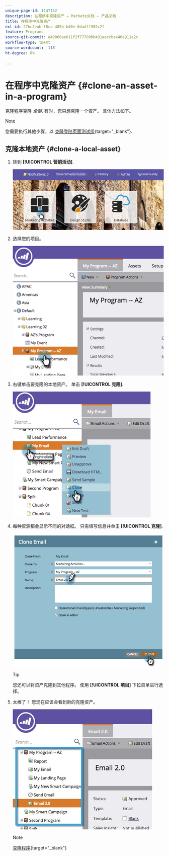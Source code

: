 ```yaml
---
unique-page-id: 1147152
description: 在程序中克隆资产 — Marketo文档 — 产品文档
title: 在程序中克隆资产
exl-id: 27bc2eab-f8ca-405b-b40e-6dadff902c2f
feature: Programs
source-git-commit: e49860ae611f2f77789bb491aeccbee46a911a2c
workflow-type: tm+mt
source-wordcount: '118'
ht-degree: 0%

---
```


# 在程序中克隆资产 {#clone-an-asset-in-a-program}

克隆程序克隆 _全部_. 有时，您只想克隆一个资产。 具体方法如下。

>[!NOTE]
>
>您需要执行其他步骤，以 [克隆登陆页面测试组](/help/marketo/product-docs/demand-generation/landing-pages/landing-page-actions/cloning-a-landing-page-test-group.md){target="_blank"}.

## 克隆本地资产 {#clone-a-local-asset}

1. 转到 **[!UICONTROL 营销活动]**.

   ![](assets/login-marketing-activities.png)

1. 选择您的项目。

   ![](assets/image2014-9-23-15-3a56-3a12.png)

1. 右键单击要克隆的本地资产。 单击 **[!UICONTROL 克隆]**.

   ![](assets/image2014-9-23-15-3a56-3a25.png)

1. 每种资源都会显示不同的对话框。 只需填写信息并单击 **[!UICONTROL 克隆]**.

   ![](assets/image2014-9-23-15-3a56-3a34.png)

   >[!TIP]
   >
   >您还可以将资产克隆到其他程序。 使用 **[!UICONTROL 项目]** 下拉菜单进行选择。

1. 太棒了！ 您现在应该会看到新的克隆资产。

   ![](assets/report.jpg)

   >[!NOTE]
   >
   >[克隆程序](/help/marketo/product-docs/core-marketo-concepts/programs/working-with-programs/clone-a-program.md){target="_blank"}
